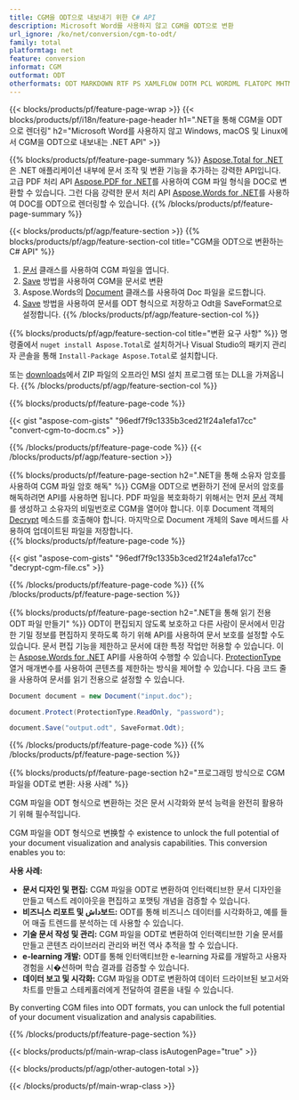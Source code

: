 ```yaml
---
title: CGM을 ODT으로 내보내기 위한 C# API
description: Microsoft Word를 사용하지 않고 CGM을 ODT으로 변환
url_ignore: /ko/net/conversion/cgm-to-odt/
family: total
platformtag: net
feature: conversion
informat: CGM
outformat: ODT
otherformats: ODT MARKDOWN RTF PS XAMLFLOW DOTM PCL WORDML FLATOPC MHTML DOTX OTT
---
```

{{< blocks/products/pf/feature-page-wrap >}}
{{< blocks/products/pf/i18n/feature-page-header h1=".NET을 통해 CGM을 ODT으로 렌더링" h2="Microsoft Word를 사용하지 않고 Windows, macOS 및 Linux에서 CGM을 ODT으로 내보내는 .NET API" >}}

{{% blocks/products/pf/feature-page-summary %}}
[Aspose.Total for .NET](https://products.aspose.com/total/net/)은 .NET 애플리케이션 내부에 문서 조작 및 변환 기능을 추가하는 강력한 API입니다. 고급 PDF 처리 API [Aspose.PDF for .NET](https://products.aspose.com/pdf/net/)를 사용하여 CGM 파일 형식을 DOC로 변환할 수 있습니다. 그런 다음 강력한 문서 처리 API [Aspose.Words for .NET](https://products.aspose.com/words/net/)를 사용하여 DOC를 ODT으로 렌더링할 수 있습니다.
{{% /blocks/products/pf/feature-page-summary  %}}

{{< blocks/products/pf/agp/feature-section >}}
{{% blocks/products/pf/agp/feature-section-col title="CGM을 ODT으로 변환하는 C# API" %}}
1. [문서](https://reference.aspose.com/pdf/net/aspose.pdf/document) 클래스를 사용하여 CGM 파일을 엽니다.
2. [Save](https://reference.aspose.com/pdf/net/aspose.pdf.document/save/methods/5) 방법을 사용하여 CGM을 문서로 변환
3. Aspose.Words의 [Document](https://reference.aspose.com/words/net/aspose.words/document) 클래스를 사용하여 Doc 파일을 로드합니다.
4. [Save](https://reference.aspose.com/words/net/aspose.words.document/save/methods/4) 방법을 사용하여 문서를 ODT 형식으로 저장하고 Odt을 SaveFormat으로 설정합니다.
{{% /blocks/products/pf/agp/feature-section-col %}}

{{% blocks/products/pf/agp/feature-section-col title="변환 요구 사항" %}}
명령줄에서 ```nuget install Aspose.Total```로 설치하거나 Visual Studio의 패키지 관리자 콘솔을 통해 ```Install-Package Aspose.Total```로 설치합니다.

또는 [downloads](https://releases.aspose.com/total/net)에서 ZIP 파일의 오프라인 MSI 설치 프로그램 또는 DLL을 가져옵니다.
{{% /blocks/products/pf/agp/feature-section-col %}}

{{% blocks/products/pf/feature-page-code %}}
{{< gist "aspose-com-gists" "96edf7f9c1335b3ced21f24a1efa17cc" "convert-cgm-to-docm.cs" >}}
{{% /blocks/products/pf/feature-page-code %}}
{{< /blocks/products/pf/agp/feature-section >}}

{{% blocks/products/pf/feature-page-section  h2=".NET을 통해 소유자 암호를 사용하여 CGM 파일 암호 해독" %}}
CGM을 ODT으로 변환하기 전에 문서의 암호를 해독하려면 API를 사용하면 됩니다. PDF 파일을 복호화하기 위해서는 먼저 [문서](https://reference.aspose.com/pdf/net/aspose.pdf/document) 객체를 생성하고 소유자의 비밀번호로 CGM을 열어야 합니다. 이후 Document 객체의 [Decrypt](https://reference.aspose.com/pdf/net/aspose.pdf/document/methods/decrypt) 메소드를 호출해야 합니다. 마지막으로 Document 개체의 Save 메서드를 사용하여 업데이트된 파일을 저장합니다.  
{{% blocks/products/pf/feature-page-code %}}
{{< gist "aspose-com-gists" "96edf7f9c1335b3ced21f24a1efa17cc" "decrypt-cgm-file.cs" >}}
{{% /blocks/products/pf/feature-page-code  %}}
{{% /blocks/products/pf/feature-page-section %}}

{{% blocks/products/pf/feature-page-section  h2=".NET을 통해 읽기 전용 ODT 파일 만들기" %}}
ODT이 편집되지 않도록 보호하고 다른 사람이 문서에서 민감한 기밀 정보를 편집하지 못하도록 하기 위해 API를 사용하여 문서 보호를 설정할 수도 있습니다. 문서 편집 기능을 제한하고 문서에 대한 특정 작업만 허용할 수 있습니다. 이는 [Aspose.Words for .NET](https://products.aspose.com/words/net/) API를 사용하여 수행할 수 있습니다. [ProtectionType](https://reference.aspose.com/words/net/aspose.words/protectiontype) 열거 매개변수를 사용하여 콘텐츠를 제한하는 방식을 제어할 수 있습니다. 다음 코드 줄을 사용하여 문서를 읽기 전용으로 설정할 수 있습니다. 
```cs
Document document = new Document("input.doc");

document.Protect(ProtectionType.ReadOnly, "password");

document.Save("output.odt", SaveFormat.Odt);    
```

{{% /blocks/products/pf/feature-page-code  %}}
{{% /blocks/products/pf/feature-page-section %}}

{{% blocks/products/pf/feature-page-section  h2="프로그래밍 방식으로 CGM 파일을 ODT로 변환: 사용 사례" %}}
CGM 파일을 ODT 형식으로 변환하는 것은 문서 시각화와 분석 능력을 완전히 활용하기 위해 필수적입니다.

CGM 파일을 ODT 형식으로 변换할 수 existence to unlock the full potential of your document visualization and analysis capabilities. This conversion enables you to:

**사용 사례:**

* **문서 디자인 및 편집:** CGM 파일을 ODT로 변환하여 인터랙티브한 문서 디자인을 만들고 텍스트 레이아웃을 편집하고 포맷팅 개념을 검증할 수 있습니다.
* **비즈니스 리포트 및 داش보드:** ODT를 통해 비즈니스 데이터를 시각화하고, 예를 들어 매출 트렌드를 분석하는 데 사용할 수 있습니다.
* **기술 문서 작성 및 관리:** CGM 파일을 ODT로 변환하여 인터랙티브한 기술 문서를 만들고 콘텐츠 라이브러리 관리와 버전 역사 추적을 할 수 있습니다.
* **e-learning 개발:** ODT를 통해 인터액티브한 e-learning 자료를 개발하고 사용자 경험을 시�션하며 학습 결과를 검증할 수 있습니다.
* **데이터 보고 및 시각화:** CGM 파일을 ODT로 변환하여 데이터 드라이브된 보고서와 차트를 만들고 스테케홀러에게 전달하여 결론을 내릴 수 있습니다.

By converting CGM files into ODT formats, you can unlock the full potential of your document visualization and analysis capabilities.
{{% /blocks/products/pf/feature-page-section %}}
{{< blocks/products/pf/main-wrap-class isAutogenPage="true" >}}

{{< blocks/products/pf/agp/other-autogen-total >}}


{{< /blocks/products/pf/main-wrap-class >}}